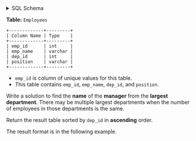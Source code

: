 <details>
<summary> SQL Schema</summary>

```sql
DROP TABLE IF EXISTS Employees;

CREATE TABLE IF NOT EXISTS
  Employees (emp_id int, emp_name varchar(50), dep_id int, position varchar(30));

INSERT INTO
  Employees 
VALUES
  (emp_id, emp_name, dep_id, position) values ('156', 'Michael', '107', 'Manager'),
  (emp_id, emp_name, dep_id, position) values ('112', 'Lucas', '107', 'Consultant'),
  (emp_id, emp_name, dep_id, position) values ('8', 'Isabella', '101', 'Manager'),
  (emp_id, emp_name, dep_id, position) values ('160', 'Joseph', '100', 'Manager'),
  (emp_id, emp_name, dep_id, position) values ('80', 'Aiden', '100', 'Engineer'),
  (emp_id, emp_name, dep_id, position) values ('190', 'Skylar', '100', 'Freelancer'),
  (emp_id, emp_name, dep_id, position) values ('196', 'Stella', '101', 'Coordinator'),
  (emp_id, emp_name, dep_id, position) values ('167', 'Audrey', '100', 'Consultant'),
  (emp_id, emp_name, dep_id, position) values ('97', 'Nathan', '101', 'Supervisor'),
  (emp_id, emp_name, dep_id, position) values ('128', 'Ian', '101', 'Administrator'),
  (emp_id, emp_name, dep_id, position) values ('81', 'Ethan', '107', 'Administrator');
```

</details>

**Table:** `Employees`

```
+-------------+---------+
| Column Name | Type    |
+-------------+---------+
| emp_id      | int     |
| emp_name    | varchar |
| dep_id      | int     |
| position    | varchar |
+-------------+---------+
```

- `emp_id` is column of unique values for this table.
- This table contains `emp_id`, `emp_name`, `dep_id`, and `position`.

Write a solution to find the **name** of the **manager** from the **largest department**. There may be multiple largest departments when the number of employees in those departments is the same.

Return the result table sorted by `dep_id` in **ascending** order.

The result format is in the following example.